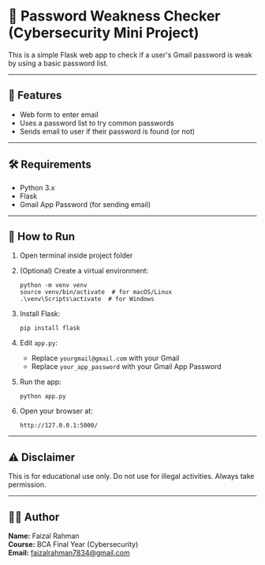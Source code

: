 
# 🔐 Password Weakness Checker (Cybersecurity Mini Project)

This is a simple Flask web app to check if a user's Gmail password is weak by using a basic password list.

---

## 🚀 Features

- Web form to enter email
- Uses a password list to try common passwords
- Sends email to user if their password is found (or not)

---

## 🛠️ Requirements

- Python 3.x
- Flask
- Gmail App Password (for sending email)

---

## 🔧 How to Run

1. Open terminal inside project folder
2. (Optional) Create a virtual environment:

    ```
    python -m venv venv
    source venv/bin/activate  # for macOS/Linux
    .\venv\Scripts\activate  # for Windows
    ```

3. Install Flask:

    ```
    pip install flask
    ```

4. Edit `app.py`:
   - Replace `yourgmail@gmail.com` with your Gmail
   - Replace `your_app_password` with your Gmail App Password

5. Run the app:

    ```
    python app.py
    ```

6. Open your browser at:

    ```
    http://127.0.0.1:5000/
    ```

---

## ⚠️ Disclaimer

This is for educational use only. Do not use for illegal activities. Always take permission.

---

## 👨‍💻 Author

**Name:** Faizal Rahman  
**Course:** BCA Final Year (Cybersecurity)  
**Email:** faizalrahman7834@gmail.com
